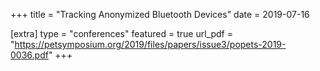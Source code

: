 +++
title = "Tracking Anonymized Bluetooth Devices"
date = 2019-07-16

[extra]
type = "conferences"
featured = true
url_pdf = "https://petsymposium.org/2019/files/papers/issue3/popets-2019-0036.pdf"
+++